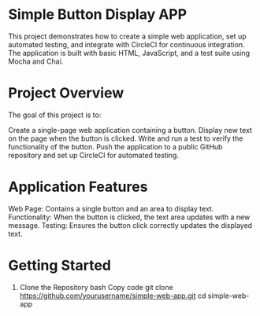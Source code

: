 # Simple Button Display APP

This project demonstrates how to create a simple web application, set up automated testing, and integrate with CircleCI for continuous integration. The application is built with basic HTML, JavaScript, and a test suite using Mocha and Chai.

# Project Overview
The goal of this project is to:

Create a single-page web application containing a button.
Display new text on the page when the button is clicked.
Write and run a test to verify the functionality of the button.
Push the application to a public GitHub repository and set up CircleCI for automated testing.

# Application Features
Web Page: Contains a single button and an area to display text.
Functionality: When the button is clicked, the text area updates with a new message.
Testing: Ensures the button click correctly updates the displayed text.

# Getting Started
1. Clone the Repository
bash
Copy code
git clone https://github.com/yourusername/simple-web-app.git
cd simple-web-app

